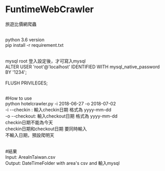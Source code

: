 # FuntimeWebCrawler
旅遊比價網爬蟲

<br>python 3.6 version
<br>pip install -r requirement.txt

<br>mysql root 登入設定後，才可寫入mysql
<br> ALTER USER 'root'@'localhost' IDENTIFIED WITH mysql_native_password BY '1234';    
<br> FLUSH PRIVILEGES;  

<br>#How to use
<br>python hotelcrawler.py -i 2018-06-27 -o 2018-07-02
<br> -i --checkin : 輸入checkin日期 格式為 yyyy-mm-dd
<br> -o --checkout: 輸入checkout日期 格式為 yyyy-mm-dd
<br> checkin日期不能為今天
<br> checkin日期和checkout日期 要同時輸入
<br> 不輸入日期，預設爬明天


<br>#結果
<br>Input: AreaInTaiwan.csv
<br>Output: DateTimeFolder with area's csv and 輸入mysql

